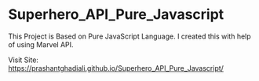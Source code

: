 # Superhero_API_Pure_Javascript
This Project is Based on Pure JavaScript Language. I created this with help of using Marvel API.

Visit Site: https://prashantghadiali.github.io/Superhero_API_Pure_Javascript/
